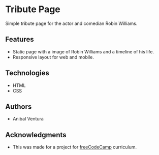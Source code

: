 # Tribute Page

Simple tribute page for the actor and comedian Robin Williams.

## Features

- Static page with a image of Robin Williams and a timeline of his life.
- Responsive layout for web and mobile.

## Technologies

- HTML
- CSS

## Authors

- Anibal Ventura

## Acknowledgments

- This was made for a project for [freeCodeCamp](https://www.freecodecamp.org/) curriculum.
